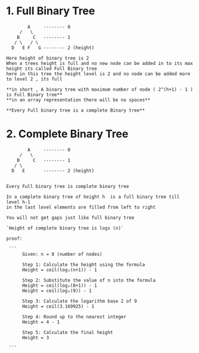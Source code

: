 # 1. Full Binary Tree

            A     -------- 0
         /   \
        B     C   -------- 1
       / \   / \ 
      D   E F   G -------- 2 (height)

    Here height of binary tree is 2 
    When a trees height is full and no new node can be added in to its max height its called Full Binary tree
    here in this tree the height level is 2 and no node can be added more to level 2 , its full 

    **in short , A binary tree with maximum number of node ( 2^(h+1) - 1 ) is Full Binary tree**
    **in an array representation there will be no spaces**

    **Every Full binary tree is a complete Binary tree**

# 2. Complete Binary Tree


            A     -------- 0
         /   \
        B     C   -------- 1
       / \     
      D   E       -------- 2 (height)


    Every Full binary tree is complete binary tree

    In a complete binary tree of height h  is a full binary tree till level h-1
    in the last level elements are filled from left to right 

    You will not get gaps just like full binary tree

    `Height of complete binary tree is logs (n)`

    proof: 

     ```
          Given: n = 8 (number of nodes)

          Step 1: Calculate the height using the formula
          Height = ceil(log₂(n+1)) - 1

          Step 2: Substitute the value of n into the formula
          Height = ceil(log₂(8+1)) - 1
          Height = ceil(log₂(9)) - 1

          Step 3: Calculate the logarithm base 2 of 9
          Height = ceil(3.169925) - 1

          Step 4: Round up to the nearest integer
          Height = 4 - 1

          Step 5: Calculate the final height
          Height = 3

     ```




  

    
